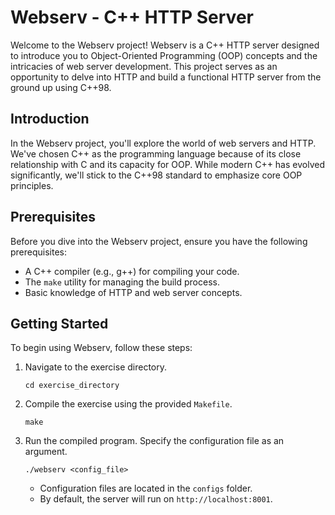 # Webserv - C++ HTTP Server

Welcome to the Webserv project! Webserv is a C++ HTTP server designed to introduce you to Object-Oriented Programming (OOP) concepts and the intricacies of web server development. This project serves as an opportunity to delve into HTTP and build a functional HTTP server from the ground up using C++98.

## Introduction

In the Webserv project, you'll explore the world of web servers and HTTP. We've chosen C++ as the programming language because of its close relationship with C and its capacity for OOP. While modern C++ has evolved significantly, we'll stick to the C++98 standard to emphasize core OOP principles.

## Prerequisites

Before you dive into the Webserv project, ensure you have the following prerequisites:

- A C++ compiler (e.g., g++) for compiling your code.
- The `make` utility for managing the build process.
- Basic knowledge of HTTP and web server concepts.

## Getting Started

To begin using Webserv, follow these steps:

1. Navigate to the exercise directory.

   ```
   cd exercise_directory
   ```

2. Compile the exercise using the provided `Makefile`.

   ```
   make
   ```



3. Run the compiled program. Specify the configuration file as an argument.

   ```
   ./webserv <config_file>
   ```
   - Configuration files are located in the `configs` folder.
   - By default, the server will run on `http://localhost:8001`.